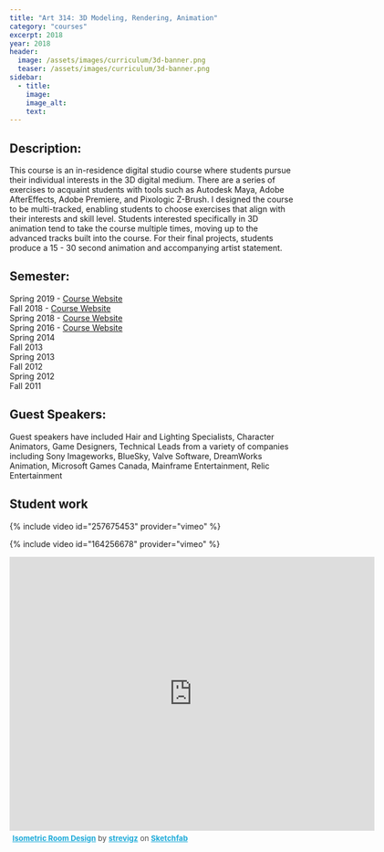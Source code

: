 ```yaml
---
title: "Art 314: 3D Modeling, Rendering, Animation"
category: "courses"
excerpt: 2018
year: 2018
header:
  image: /assets/images/curriculum/3d-banner.png
  teaser: /assets/images/curriculum/3d-banner.png
sidebar:
  - title:
    image:
    image_alt:
    text:
---
```

## Description:

This course is an in-residence digital studio course where students pursue their individual interests in the 3D digital medium. There are a series of exercises to acquaint students with tools such as Autodesk Maya, Adobe AfterEffects, Adobe Premiere, and Pixologic Z-Brush. I designed the course to be multi-tracked, enabling students to choose exercises that align with their interests and skill level. Students interested specifically in 3D animation tend to take the course multiple times, moving up to the advanced tracks built into the course. For their final projects, students produce a 15 - 30 second animation and accompanying artist statement.

## Semester:
Spring 2019 - [Course Website](http://michaelcollins.xyz/3d-modeling-rendering-animation-fa19--oer/)  
Fall 2018 - [Course Website](http://michaelcollins.xyz/3d-modeling-rendering-animation-fa18--oer/)  
Spring 2018 - [Course Website](http://michaelcollins.xyz/3d-modeling-rendering-animation-sp18--oer/)  
Spring 2016 - [Course Website](http://michael-collins.github.io/3d-digital-art-and-design--oer)  
Spring 2014  
Fall 2013  
Spring 2013  
Fall 2012  
Spring 2012  
Fall 2011  

## Guest Speakers:

Guest speakers have included Hair and Lighting Specialists, Character Animators, Game Designers, Technical Leads from a variety of companies including Sony Imageworks, BlueSky, Valve Software, DreamWorks Animation, Microsoft Games Canada, Mainframe Entertainment, Relic Entertainment

## Student work

{% include video id="257675453" provider="vimeo" %}

{% include video id="164256678" provider="vimeo" %}

<div class="sketchfab-embed-wrapper"><iframe width="640" height="480" src="https://sketchfab.com/models/5b04851405434c91bff0c985536271dc/embed" frameborder="0" allow="autoplay; fullscreen; vr" mozallowfullscreen="true" webkitallowfullscreen="true"></iframe>

<p style="font-size: 13px; font-weight: normal; margin: 5px; color: #4A4A4A;">
    <a href="https://sketchfab.com/models/5b04851405434c91bff0c985536271dc?utm_medium=embed&utm_source=website&utm_campaign=share-popup" target="_blank" style="font-weight: bold; color: #1CAAD9;">Isometric Room Design</a>
    by <a href="https://sketchfab.com/strevigz?utm_medium=embed&utm_source=website&utm_campaign=share-popup" target="_blank" style="font-weight: bold; color: #1CAAD9;">strevigz</a>
    on <a href="https://sketchfab.com?utm_medium=embed&utm_source=website&utm_campaign=share-popup" target="_blank" style="font-weight: bold; color: #1CAAD9;">Sketchfab</a>
</p>
</div>